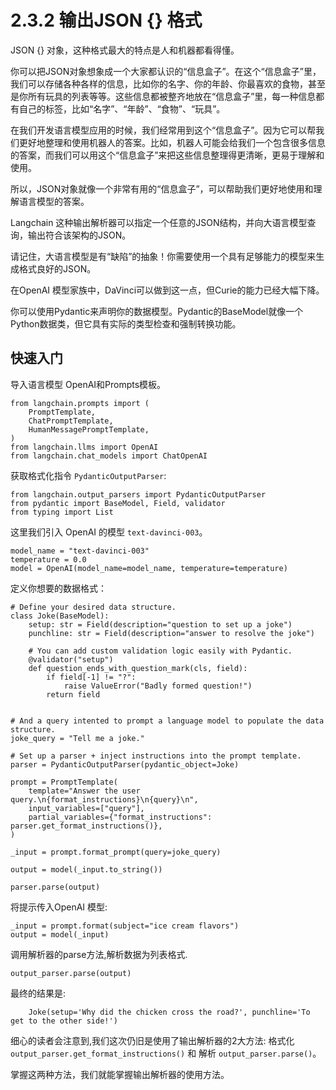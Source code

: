 # 2.3.2 输出JSON {} 格式

JSON {} 对象，这种格式最大的特点是人和机器都看得懂。

你可以把JSON对象想象成一个大家都认识的“信息盒子”。在这个“信息盒子”里，我们可以存储各种各样的信息，比如你的名字、你的年龄、你最喜欢的食物，甚至是你所有玩具的列表等等。这些信息都被整齐地放在“信息盒子”里，每一种信息都有自己的标签，比如“名字”、“年龄”、“食物”、“玩具”。

在我们开发语言模型应用的时候，我们经常用到这个“信息盒子”。因为它可以帮我们更好地整理和使用机器人的答案。比如，机器人可能会给我们一个包含很多信息的答案，而我们可以用这个“信息盒子”来把这些信息整理得更清晰，更易于理解和使用。

所以，JSON对象就像一个非常有用的“信息盒子”，可以帮助我们更好地使用和理解语言模型的答案。

Langchain 这种输出解析器可以指定一个任意的JSON结构，并向大语言模型查询，输出符合该架构的JSON。

请记住，大语言模型是有“缺陷”的抽象！你需要使用一个具有足够能力的模型来生成格式良好的JSON。

在OpenAI 模型家族中，DaVinci可以做到这一点，但Curie的能力已经大幅下降。

你可以使用Pydantic来声明你的数据模型。Pydantic的BaseModel就像一个Python数据类，但它具有实际的类型检查和强制转换功能。

## 快速入门

导入语言模型 OpenAI和Prompts模板。

```
from langchain.prompts import (
    PromptTemplate,
    ChatPromptTemplate,
    HumanMessagePromptTemplate,
)
from langchain.llms import OpenAI
from langchain.chat_models import ChatOpenAI
```

获取格式化指令 `PydanticOutputParser`:

```
from langchain.output_parsers import PydanticOutputParser
from pydantic import BaseModel, Field, validator
from typing import List
```

这里我们引入 OpenAI 的模型 `text-davinci-003`。

```
model_name = "text-davinci-003"
temperature = 0.0
model = OpenAI(model_name=model_name, temperature=temperature)
```
定义你想要的数据格式：
```
# Define your desired data structure.
class Joke(BaseModel):
    setup: str = Field(description="question to set up a joke")
    punchline: str = Field(description="answer to resolve the joke")

    # You can add custom validation logic easily with Pydantic.
    @validator("setup")
    def question_ends_with_question_mark(cls, field):
        if field[-1] != "?":
            raise ValueError("Badly formed question!")
        return field


# And a query intented to prompt a language model to populate the data structure.
joke_query = "Tell me a joke."

# Set up a parser + inject instructions into the prompt template.
parser = PydanticOutputParser(pydantic_object=Joke)

prompt = PromptTemplate(
    template="Answer the user query.\n{format_instructions}\n{query}\n",
    input_variables=["query"],
    partial_variables={"format_instructions": parser.get_format_instructions()},
)

_input = prompt.format_prompt(query=joke_query)

output = model(_input.to_string())

parser.parse(output)
```

将提示传入OpenAI 模型:
```
_input = prompt.format(subject="ice cream flavors")
output = model(_input)
```
调用解析器的parse方法,解析数据为列表格式.

```
output_parser.parse(output)
```

最终的结果是:

```
    Joke(setup='Why did the chicken cross the road?', punchline='To get to the other side!')
```

细心的读者会注意到,我们这次仍旧是使用了输出解析器的2大方法: 格式化 `output_parser.get_format_instructions()` 和 解析 `output_parser.parse()`。

掌握这两种方法，我们就能掌握输出解析器的使用方法。